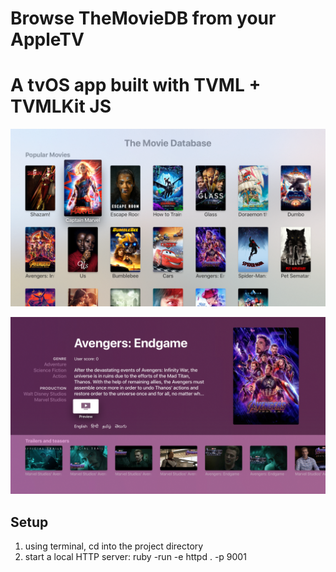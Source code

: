 # Browse TheMovieDB from your AppleTV
# A tvOS app built with TVML + TVMLKit JS

![Screenshot](https://github.com/alingorgan/TheMovieBrowser-TV/blob/master/screenshots/resultsScreen.png)

![Screenshot](https://github.com/alingorgan/TheMovieBrowser-TV/blob/master/screenshots/movieDetailsScreen.png)

## Setup

1. using terminal, cd into the project directory
2. start a local HTTP server: ruby -run -e httpd . -p 9001
